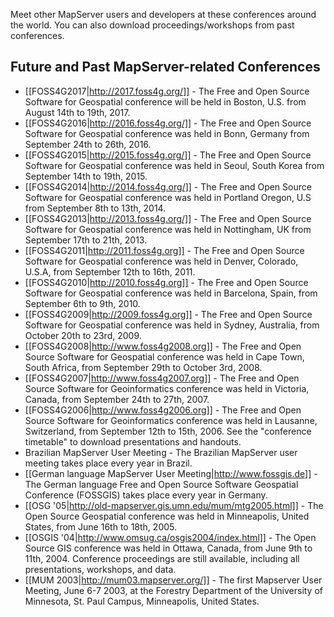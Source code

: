 Meet other MapServer users and developers at these conferences around the world. You can also download proceedings/workshops from past conferences.

## Future and Past MapServer-related Conferences

* [[FOSS4G2017|http://2017.foss4g.org/]] - The Free and Open Source Software for Geospatial conference will be held in Boston, U.S. from August 14th to 19th, 2017.
* [[FOSS4G2016|http://2016.foss4g.org/]] - The Free and Open Source Software for Geospatial conference was held in Bonn, Germany from September 24th to 26th, 2016.
* [[FOSS4G2015|http://2015.foss4g.org/]] - The Free and Open Source Software for Geospatial conference was held in Seoul, South Korea from September 14th to 19th, 2015.
* [[FOSS4G2014|http://2014.foss4g.org/]] - The Free and Open Source Software for Geospatial conference was held in Portland Oregon, U.S from September 8th to 13th, 2014.
* [[FOSS4G2013|http://2013.foss4g.org/]] - The Free and Open Source Software for Geospatial conference was held in Nottingham, UK from September 17th to 21th, 2013.
* [[FOSS4G2011|http://2011.foss4g.org]] - The Free and Open Source Software for Geospatial conference was held in Denver, Colorado, U.S.A, from September 12th
    to 16th, 2011.  
* [[FOSS4G2010|http://2010.foss4g.org]] - The Free and Open Source Software for Geospatial conference was held in Barcelona, Spain, from September 6th to 9th, 2010.  
* [[FOSS4G2009|http://2009.foss4g.org]] - The Free and Open Source Software for Geospatial conference was held in Sydney, Australia, from October 20th to 23rd, 2009.   
* [[FOSS4G2008|http://www.foss4g2008.org]] - The Free and Open Source Software for Geospatial conference was held in Cape Town, South Africa, from September 29th to October 3rd, 2008. 
* [[FOSS4G2007|http://www.foss4g2007.org]] - The Free and Open Source Software for Geoinformatics conference was held in Victoria, Canada, from September 24th to 27th, 2007. 
* [[FOSS4G2006|http://www.foss4g2006.org]] - The Free and Open Source Software for Geoinformatics conference was held in Lausanne, Switzerland, from September 12th to 15th, 2006. See the "conference timetable" to download presentations and handouts. 
* Brazilian MapServer User Meeting - The Brazilian MapServer user meeting takes place every year in Brazil.
* [[German language MapServer User Meeting|http://www.fossgis.de]] - The German language Free and Open Source Software Geospatial Conference (FOSSGIS) takes place every year in Germany.
* [[OSG '05|http://old-mapserver.gis.umn.edu/mum/mtg2005.html]] - The Open Source Geospatial conference was held in Minneapolis, United States, from June 16th to 18th, 2005. 
* [[OSGIS '04|http://www.omsug.ca/osgis2004/index.html]] - The Open Source GIS conference was held in Ottawa, Canada, from June 9th to 11th, 2004. Conference proceedings are still available, including all presentations, workshops, and data. 
* [[MUM 2003|http://mum03.mapserver.org/]] - The first Mapserver User Meeting, June 6-7 2003, at the Forestry Department of the University of Minnesota, St.
     Paul Campus, Minneapolis, United States.
